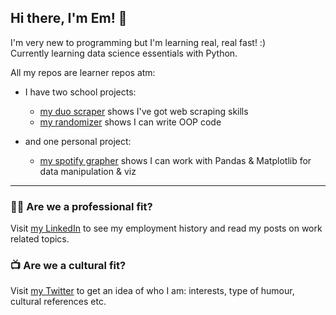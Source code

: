 ## Hi there, I'm Em! 👋

I'm very new to programming but I'm learning real, real fast! :) \
Currently learning data science essentials with Python.

All my repos are learner repos atm:

- I have two school projects:
  - [my duo scraper](https://github.com/emsuru/duo-scraper) shows I've got web scraping skills
  - [my randomizer](https://github.com/emsuru/openspace-organizer) shows I can write OOP code
    
- and one personal project:
  - [my spotify grapher](https://github.com/emsuru/spotify-grapher) shows I can work with Pandas & Matplotlib for data manipulation & viz

---

### 👩‍💻 Are we **a professional fit**? 

Visit [my LinkedIn](https://www.linkedin.com/in/mirunasuru/) to see my employment history and read my posts on work related topics.

### 📺 Are we **a cultural fit**? 

Visit [my Twitter](https://twitter.com/em_suru) to get an idea of who I am: interests, type of humour, cultural references etc.

<!--
**emsuru/emsuru** is a ✨ _special_ ✨ repository because its `README.md` (this file) appears on your GitHub profile.

Here are some ideas to get you started:

- 🔭 I’m currently working on ...
- 🌱 I’m currently learning ...
- 👯 I’m looking to collaborate on ...
- 🤔 I’m looking for help with ...
- 💬 Ask me about ...
- 📫 How to reach me: ...
- 😄 Pronouns: ...
- ⚡ Fun fact: ...
-->
